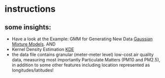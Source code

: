 # instructions
## some insights:
- Have a look at the Example: GMM for Generating New Data [Gaussian Mixture Models](https://jakevdp.github.io/PythonDataScienceHandbook/05.12-gaussian-mixtures.html). AND
- Kernel Density Estimation [KDE](https://jakevdp.github.io/PythonDataScienceHandbook/05.13-kernel-density-estimation.html)
- the data file contains granular (meter-meter level) low-cost air quality data, measuring most importantly Particulate Matters (PM10 and PM2.5), in addition to some other features including location represented as longitudes/latitudes!
